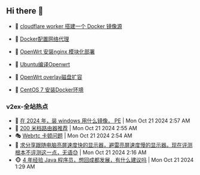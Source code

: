 ## Hi there 👋

<!--
**dkyg666/dkyg666** is a ✨ _special_ ✨ repository because its `README.md` (this file) appears on your GitHub profile.

Here are some ideas to get you started:

- 🔭 I’m currently working on ...
- 🌱 I’m currently learning ...
- 👯 I’m looking to collaborate on ...
- 🤔 I’m looking for help with ...
- 💬 Ask me about ...
- 📫 How to reach me: ...
- 😄 Pronouns: ...
- ⚡ Fun fact: ...
-->

<!-- BLOG-POST-LIST:START -->
- 🦩 [cloudflare worker 搭建一个 Docker 镜像源](http://blog.1996099.xyz/archives/cloudflare-worker-da-jian-yi-ge-docker-jing-xiang-zhan) 

- 🚦 [Docker配置网络代理](http://blog.1996099.xyz/archives/dockerpei-zhi-wang-luo-dai-li) 

- 🫶 [OpenWrt 安装nginx 模块化部署](http://blog.1996099.xyz/archives/openwrt-an-zhuang-nginx-mo-kuai-hua-bu-shu) 

- 🦄 [Ubuntu编译Openwrt](http://blog.1996099.xyz/archives/ubuntuzi-bian-yi-openwrt) 

- 🐻 [OpenWrt overlay磁盘扩容](http://blog.1996099.xyz/archives/openwrt-overlay) 

- 🤖 [CentOS 7 安装Docker环境](http://blog.1996099.xyz/archives/centos-docker) 
<!-- BLOG-POST-LIST:END -->

### v2ex-全站热点
<!-- v2ex:START -->
- 🥸 [在 2024 年，装 windows 用什么镜像， PE](https://www.v2ex.com/t/1082106#reply15) | Mon Oct 21 2024 2:57 AM
- 🤗 [200 米档路由器推荐](https://www.v2ex.com/t/1082103#reply7) | Mon Oct 21 2024 2:55 AM
- 🎭 [Webrtc 卡顿问题](https://www.v2ex.com/t/1082102#reply3) | Mon Oct 21 2024 2:54 AM
- 🥷 [求分享跟随电脑亮屏速度快的显示器，避雷亮屏速度慢的显示器。现在评测根本不评测这一点，无语😓](https://www.v2ex.com/t/1082080#reply17) | Mon Oct 21 2024 2:16 AM
- 🐵 [4 年经验 Java 程序员，想回成都发展，有什么建议吗](https://www.v2ex.com/t/1082056#reply13) | Mon Oct 21 2024 1:29 AM<!-- v2ex:END -->

